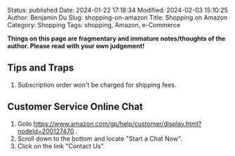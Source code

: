 Status: published
Date: 2024-01-22 17:18:34
Modified: 2024-02-03 15:10:25
Author: Benjamin Du
Slug: shopping-on-amazon
Title: Shopping on Amazon
Category: Shopping
Tags: shopping, Amazon, e-Commerce

**Things on this page are fragmentary and immature notes/thoughts of the author. Please read with your own judgement!**

## Tips and Traps

1. Subscription order won't be charged for shipping fees.

## Customer Service Online Chat 

1. Goto
    <https://www.amazon.com/gp/help/customer/display.html?nodeId=200127470>
    .
2. Scroll down to the bottom and locate "Start a Chat Now".
3. Click on the link "Contact Us".
